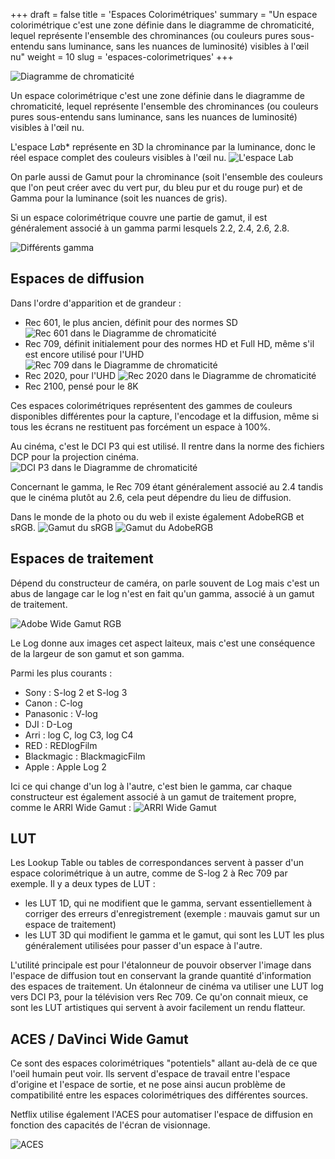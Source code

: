 +++
draft = false
title = 'Espaces Colorimétriques'
summary = "Un espace colorimétrique c'est une zone définie dans le diagramme de chromaticité, lequel représente l'ensemble des chrominances (ou couleurs pures sous-entendu sans luminance, sans les nuances de luminosité) visibles à l'œil nu"
weight = 10
slug = 'espaces-colorimetriques'
+++

![Diagramme de chromaticité](https://upload.wikimedia.org/wikipedia/commons/thumb/9/91/SRGB_chromaticity_CIE1931.svg/800px-SRGB_chromaticity_CIE1931.svg.png)

Un espace colorimétrique c'est une zone définie dans le diagramme de chromaticité, lequel représente l'ensemble des chrominances (ou couleurs pures sous-entendu sans luminance, sans les nuances de luminosité) visibles à l'œil nu.

L'espace L*a*b* représente en 3D la chrominance par la luminance, donc le réel espace complet des couleurs visibles à l'œil nu.
![L'espace L*a*b](https://upload.wikimedia.org/wikipedia/commons/thumb/c/c6/The_principle_of_the_CIELAB_colour_space.svg/800px-The_principle_of_the_CIELAB_colour_space.svg.png)

On parle aussi de Gamut pour la chrominance (soit l'ensemble des couleurs que l'on peut créer avec du vert pur, du bleu pur et du rouge pur) et de Gamma pour la luminance (soit les nuances de gris).

Si un espace colorimétrique couvre une partie de gamut, il est généralement associé à un gamma parmi lesquels 2.2, 2.4, 2.6, 2.8.

![Différents gamma](https://www.homecinema-fr.com/forum/ressources/image/176460)

## Espaces de diffusion
Dans l'ordre d'apparition et de grandeur :

* Rec 601, le plus ancien, définit pour des normes SD
![Rec 601 dans le Diagramme de chromaticité](https://upload.wikimedia.org/wikipedia/commons/thumb/4/40/CIExy1931_Rec_601.svg/800px-CIExy1931_Rec_601.svg.png)
* Rec 709, définit initialement pour des normes HD et Full HD, même s'il est encore utilisé pour l'UHD
![Rec 709 dans le Diagramme de chromaticité](https://upload.wikimedia.org/wikipedia/commons/thumb/e/ef/CIExy1931_Rec_709.svg/800px-CIExy1931_Rec_709.svg.png)
* Rec 2020, pour l'UHD
![Rec 2020 dans le Diagramme de chromaticité](https://upload.wikimedia.org/wikipedia/commons/thumb/b/b6/CIExy1931_Rec_2020.svg/800px-CIExy1931_Rec_2020.svg.png)
* Rec 2100, pensé pour le 8K

Ces espaces colorimétriques représentent des gammes de couleurs disponibles différentes pour la capture, l'encodage et la diffusion, même si tous les écrans ne restituent pas forcément un espace à 100%.

Au cinéma, c'est le DCI P3 qui est utilisé. Il rentre dans la norme des fichiers DCP pour la projection cinéma.
![DCI P3 dans le Diagramme de chromaticité](https://upload.wikimedia.org/wikipedia/commons/thumb/e/e4/DCI-P3_D65.svg/800px-DCI-P3_D65.svg.png)

Concernant le gamma, le Rec 709 étant généralement associé au 2.4 tandis que le cinéma plutôt au 2.6, cela peut dépendre du lieu de diffusion.

Dans le monde de la photo ou du web il existe également AdobeRGB et sRGB.
![Gamut du sRGB](https://upload.wikimedia.org/wikipedia/commons/thumb/9/91/SRGB_chromaticity_CIE1931.svg/800px-SRGB_chromaticity_CIE1931.svg.png)
![Gamut du AdobeRGB](https://upload.wikimedia.org/wikipedia/commons/thumb/d/dc/CIE1931xy_AdobeRGB.svg/800px-CIE1931xy_AdobeRGB.svg.png)

## Espaces de traitement
Dépend du constructeur de caméra, on parle souvent de Log mais c'est un abus de langage car le log n'est en fait qu'un gamma, associé à un gamut de traitement.

![Adobe Wide Gamut RGB](https://upload.wikimedia.org/wikipedia/commons/thumb/1/1d/CIExy1931_AdobeWGRGB.png/800px-CIExy1931_AdobeWGRGB.png)

Le Log donne aux images cet aspect laiteux, mais c'est une conséquence de la largeur de son gamut et son gamma.

Parmi les plus courants :
* Sony : S-log 2 et S-log 3
* Canon : C-log
* Panasonic : V-log
* DJI : D-Log
* Arri : log C, log C3, log C4
* RED : REDlogFilm
* Blackmagic : BlackmagicFilm
* Apple : Apple Log 2

Ici ce qui change d'un log à l'autre, c'est bien le gamma, car chaque constructeur est également associé à un gamut de traitement propre, comme le ARRI Wide Gamut :
![ARRI Wide Gamut](https://blog.frame.io/wp-content/uploads/2024/04/reveal-arri-wide-gamut.jpg)

## LUT
Les Lookup Table ou tables de correspondances servent à passer d'un espace colorimétrique à un autre, comme de S-log 2 à Rec 709 par exemple.
Il y a deux types de LUT :
* les LUT 1D, qui ne modifient que le gamma, servant essentiellement à corriger des erreurs d'enregistrement (exemple : mauvais gamut sur un espace de traitement)
* les LUT 3D qui modifient le gamma et le gamut, qui sont les LUT les plus généralement utilisées pour passer d'un espace à l'autre.

L'utilité principale est pour l'étalonneur de pouvoir observer l'image dans l'espace de diffusion tout en conservant la grande quantité d'information des espaces de traitement.
Un étalonneur de cinéma va utiliser une LUT log vers DCI P3, pour la télévision vers Rec 709.
Ce qu'on connait mieux, ce sont les LUT artistiques qui servent à avoir facilement un rendu flatteur.

## ACES / DaVinci Wide Gamut
Ce sont des espaces colorimétriques "potentiels" allant au-delà de ce que l'oeil humain peut voir. Ils servent d'espace de travail entre l'espace d'origine et l'espace de sortie, et ne pose ainsi aucun problème de compatibilité entre les espaces colorimétriques des différentes sources.

Netflix utilise également l'ACES pour automatiser l'espace de diffusion en fonction des capacités de l'écran de visionnage.

![ACES](https://upload.wikimedia.org/wikipedia/commons/thumb/f/fb/CIE_1931_chromaticity_ACES_sRGB_gamut_comparison_CreativeCommons_v06.svg/800px-CIE_1931_chromaticity_ACES_sRGB_gamut_comparison_CreativeCommons_v06.svg.png)